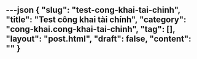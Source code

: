 ---json
{
    "slug": "test-cong-khai-tai-chinh",
    "title": "Test công khai tài chính",
    "category": "cong-khai.cong-khai-tai-chinh",
    "tag": [],
    "layout": "post.html",
    "draft": false,
    "__content__": ""
}
---
